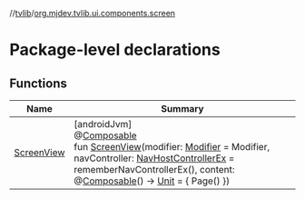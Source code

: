 //[tvlib](../../index.md)/[org.mjdev.tvlib.ui.components.screen](index.md)

# Package-level declarations

## Functions

| Name | Summary |
|---|---|
| [ScreenView](-screen-view.md) | [androidJvm]<br>@[Composable](https://developer.android.com/reference/kotlin/androidx/compose/runtime/Composable.html)<br>fun [ScreenView](-screen-view.md)(modifier: [Modifier](https://developer.android.com/reference/kotlin/androidx/compose/ui/Modifier.html) = Modifier, navController: [NavHostControllerEx](../org.mjdev.tvlib.navigation/-nav-host-controller-ex/index.md) = rememberNavControllerEx(), content: @[Composable](https://developer.android.com/reference/kotlin/androidx/compose/runtime/Composable.html)() -&gt; [Unit](https://kotlinlang.org/api/latest/jvm/stdlib/kotlin/-unit/index.html) = { Page() }) |
